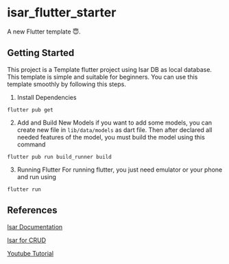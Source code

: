 # isar_flutter_starter

A new Flutter template 😇.

## Getting Started

This project is a Template flutter project using Isar DB as local database. This template is simple and suitable for beginners. You can use this template smoothly by following this steps.

1. Install Dependencies

```
flutter pub get
```

2. Add and Build New Models
   if you want to add some models, you can create new file in `lib/data/models` as dart file. Then after declared all needed features of the model, you must build the model using this command

```
flutter pub run build_runner build
```

3. Running Flutter
   For running flutter, you just need emulator or your phone and run using

```
flutter run
```

## References

[Isar Documentation](https://isar.dev/tutorials/quickstart.html)

[Isar for CRUD](https://medium.com/@murattaksimm/nosql-local-database-for-flutter-02b1d2a70be9)

[Youtube Tutorial](https://www.youtube.com/watch?v=NuSb0wq9K-I&t=368s)
